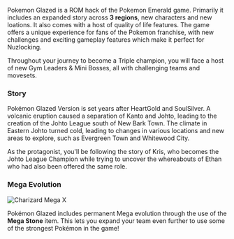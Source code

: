 ---
---


Pokemon Glazed is a ROM hack of the Pokemon Emerald game. Primarily it includes an expanded story across **3 regions**, new characters and new loations. It also comes with a host of quality of life features. The game offers a unique experience for fans of the Pokemon franchise, with new challenges and exciting gameplay features which make it perfect for Nuzlocking.

Throughout your journey to become a Triple champion, you will face a host of new Gym Leaders & Mini Bosses, all with challenging teams and movesets.

### Story

Pokémon Glazed Version is set years after HeartGold and SoulSilver. A volcanic eruption caused a separation of Kanto and Johto, leading to the creation of the Johto League south of New Bark Town. The climate in Eastern Johto turned cold, leading to changes in various locations and new areas to explore, such as Evergreen Town and Whitewood City.

As the protagonist, you'll be following the story of Kris, who becomes the Johto League Champion while trying to uncover the whereabouts of Ethan who had also been offered the same role.

### Mega Evolution

![Charizard Mega X](https://img.nuzlocke.app/sprites/base/10035.png "Mega Charizard X")

Pokémon Glazed includes permanent Mega evolution through the use of the **Mega Stone** item. This lets you expand your team even further to use some of the strongest Pokémon in the game!

